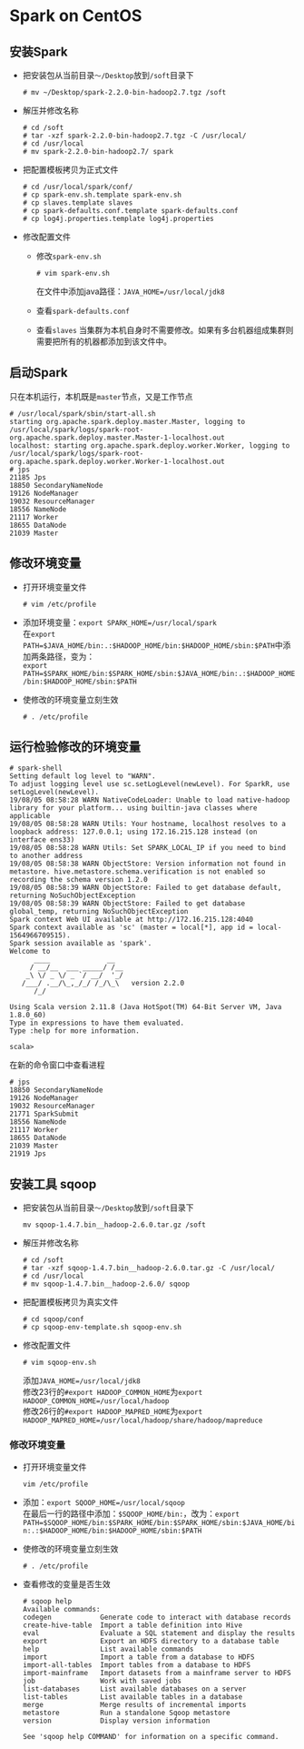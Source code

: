 # Spark on CentOS

## 安装Spark

- 把安装包从当前目录`～/Desktop`放到`/soft`目录下
  ```
  # mv ~/Desktop/spark-2.2.0-bin-hadoop2.7.tgz /soft
  ```
  
- 解压并修改名称
  ```
  # cd /soft
  # tar -xzf spark-2.2.0-bin-hadoop2.7.tgz -C /usr/local/
  # cd /usr/local
  # mv spark-2.2.0-bin-hadoop2.7/ spark
  ```

- 把配置模板拷贝为正式文件
    ```
    # cd /usr/local/spark/conf/
    # cp spark-env.sh.template spark-env.sh
    # cp slaves.template slaves
    # cp spark-defaults.conf.template spark-defaults.conf
    # cp log4j.properties.template log4j.properties
    ```
- 修改配置文件
  - 修改`spark-env.sh`
    ```
    # vim spark-env.sh
    ```
    在文件中添加java路径：`JAVA_HOME=/usr/local/jdk8`
    
  - 查看`spark-defaults.conf`
  
  - 查看`slaves`
    当集群为本机自身时不需要修改。如果有多台机器组成集群则需要把所有的机器都添加到该文件中。
    
## 启动Spark
只在本机运行，本机既是`master`节点，又是工作节点
```
# /usr/local/spark/sbin/start-all.sh
starting org.apache.spark.deploy.master.Master, logging to /usr/local/spark/logs/spark-root-org.apache.spark.deploy.master.Master-1-localhost.out
localhost: starting org.apache.spark.deploy.worker.Worker, logging to /usr/local/spark/logs/spark-root-org.apache.spark.deploy.worker.Worker-1-localhost.out
# jps
21185 Jps
18850 SecondaryNameNode
19126 NodeManager
19032 ResourceManager
18556 NameNode
21117 Worker
18655 DataNode
21039 Master
```

## 修改环境变量

- 打开环境变量文件
  ```
  # vim /etc/profile
  ```
- 添加环境变量：`export SPARK_HOME=/usr/local/spark`   
  在`export PATH=$JAVA_HOME/bin:.:$HADOOP_HOME/bin:$HADOOP_HOME/sbin:$PATH`中添加两条路径，变为：   
  `export PATH=$SPARK_HOME/bin:$SPARK_HOME/sbin:$JAVA_HOME/bin:.:$HADOOP_HOME/bin:$HADOOP_HOME/sbin:$PATH`

- 使修改的环境变量立刻生效
  ```
  # . /etc/profile
  ```

## 运行检验修改的环境变量

```
# spark-shell
Setting default log level to "WARN".
To adjust logging level use sc.setLogLevel(newLevel). For SparkR, use setLogLevel(newLevel).
19/08/05 08:58:28 WARN NativeCodeLoader: Unable to load native-hadoop library for your platform... using builtin-java classes where applicable
19/08/05 08:58:28 WARN Utils: Your hostname, localhost resolves to a loopback address: 127.0.0.1; using 172.16.215.128 instead (on interface ens33)
19/08/05 08:58:28 WARN Utils: Set SPARK_LOCAL_IP if you need to bind to another address
19/08/05 08:58:38 WARN ObjectStore: Version information not found in metastore. hive.metastore.schema.verification is not enabled so recording the schema version 1.2.0
19/08/05 08:58:39 WARN ObjectStore: Failed to get database default, returning NoSuchObjectException
19/08/05 08:58:39 WARN ObjectStore: Failed to get database global_temp, returning NoSuchObjectException
Spark context Web UI available at http://172.16.215.128:4040
Spark context available as 'sc' (master = local[*], app id = local-1564966709515).
Spark session available as 'spark'.
Welcome to
      ____              __
     / __/__  ___ _____/ /__
    _\ \/ _ \/ _ `/ __/  '_/
   /___/ .__/\_,_/_/ /_/\_\   version 2.2.0
      /_/
         
Using Scala version 2.11.8 (Java HotSpot(TM) 64-Bit Server VM, Java 1.8.0_60)
Type in expressions to have them evaluated.
Type :help for more information.

scala> 
```
在新的命令窗口中查看进程
```
# jps
18850 SecondaryNameNode
19126 NodeManager
19032 ResourceManager
21771 SparkSubmit
18556 NameNode
21117 Worker
18655 DataNode
21039 Master
21919 Jps
```

## 安装工具 sqoop

- 把安装包从当前目录`～/Desktop`放到`/soft`目录下
  ```
  mv sqoop-1.4.7.bin__hadoop-2.6.0.tar.gz /soft
  ```
- 解压并修改名称
  ```
  # cd /soft
  # tar -xzf sqoop-1.4.7.bin__hadoop-2.6.0.tar.gz -C /usr/local/
  # cd /usr/local
  # mv sqoop-1.4.7.bin__hadoop-2.6.0/ sqoop
  ```
- 把配置模板拷贝为真实文件
  ```
  # cd sqoop/conf
  # cp sqoop-env-template.sh sqoop-env.sh
  ```
- 修改配置文件
  ```
  # vim sqoop-env.sh
  ```
  添加`JAVA_HOME=/usr/local/jdk8`   
  修改23行的`#export HADOOP_COMMON_HOME`为`export HADOOP_COMMON_HOME=/usr/local/hadoop`   
  修改26行的`#export HADOOP_MAPRED_HOME`为`export HADOOP_MAPRED_HOME=/usr/local/hadoop/share/hadoop/mapreduce`
  
### 修改环境变量
- 打开环境变量文件
  ```
  vim /etc/profile
  ```
- 添加：`export SQOOP_HOME=/usr/local/sqoop`   
  在最后一行的路径中添加：`$SQOOP_HOME/bin:`，改为：`export PATH=$SQOOP_HOME/bin:$SPARK_HOME/bin:$SPARK_HOME/sbin:$JAVA_HOME/bin:.:$HADOOP_HOME/bin:$HADOOP_HOME/sbin:$PATH`

- 使修改的环境变量立刻生效
  ```
  # . /etc/profile
  ```
- 查看修改的变量是否生效
  ```
  # sqoop help
  Available commands:
  codegen            Generate code to interact with database records
  create-hive-table  Import a table definition into Hive
  eval               Evaluate a SQL statement and display the results
  export             Export an HDFS directory to a database table
  help               List available commands
  import             Import a table from a database to HDFS
  import-all-tables  Import tables from a database to HDFS
  import-mainframe   Import datasets from a mainframe server to HDFS
  job                Work with saved jobs
  list-databases     List available databases on a server
  list-tables        List available tables in a database
  merge              Merge results of incremental imports
  metastore          Run a standalone Sqoop metastore
  version            Display version information

  See 'sqoop help COMMAND' for information on a specific command.
  ```



